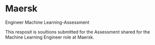 # Maersk
Engineer Machine Learning-Assessment 


This resposit is soultions submitted for the Assessment shared for the Machine Learning Engineer role at Maersk. 

